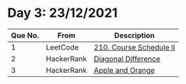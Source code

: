 # Day 3: 23/12/2021

| Que No. | From | Description |
| --- | --- | --- |
| 1 | LeetCode | [210. Course Schedule II](https://leetcode.com/problems/course-schedule-ii/) |
| 2 | HackerRank | [Diagonal Difference](https://www.hackerrank.com/challenges/diagonal-difference/problem) |
| 3 | HackerRank | [Apple and Orange](https://www.hackerrank.com/challenges/apple-and-orange/problem) |
